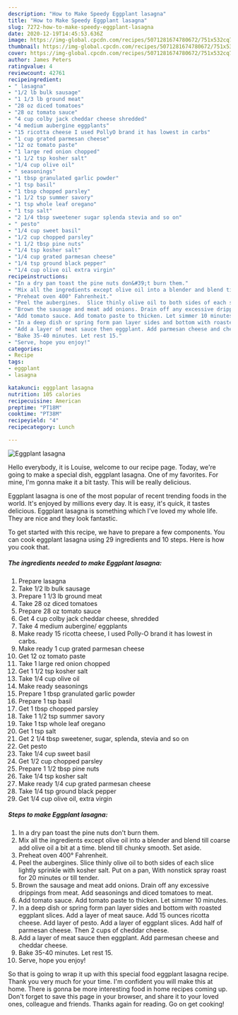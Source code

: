 ```yaml
---
description: "How to Make Speedy Eggplant lasagna"
title: "How to Make Speedy Eggplant lasagna"
slug: 7272-how-to-make-speedy-eggplant-lasagna
date: 2020-12-19T14:45:53.636Z
image: https://img-global.cpcdn.com/recipes/5071281674780672/751x532cq70/eggplant-lasagna-recipe-main-photo.jpg
thumbnail: https://img-global.cpcdn.com/recipes/5071281674780672/751x532cq70/eggplant-lasagna-recipe-main-photo.jpg
cover: https://img-global.cpcdn.com/recipes/5071281674780672/751x532cq70/eggplant-lasagna-recipe-main-photo.jpg
author: James Peters
ratingvalue: 4
reviewcount: 42761
recipeingredient:
- " lasagna"
- "1/2 lb bulk sausage"
- "1 1/3 lb ground meat"
- "28 oz diced tomatoes"
- "28 oz tomato sauce"
- "4 cup colby jack cheddar cheese shredded"
- "4 medium aubergine eggplants"
- "15 ricotta cheese I used PollyO brand it has lowest in carbs"
- "1 cup grated parmesan cheese"
- "12 oz tomato paste"
- "1 large red onion chopped"
- "1 1/2 tsp kosher salt"
- "1/4 cup olive oil"
- " seasonings"
- "1 tbsp granulated garlic powder"
- "1 tsp basil"
- "1 tbsp chopped parsley"
- "1 1/2 tsp summer savory"
- "1 tsp whole leaf oregano"
- "1 tsp salt"
- "2 1/4 tbsp sweetener sugar splenda stevia and so on"
- " pesto"
- "1/4 cup sweet basil"
- "1/2 cup chopped parsley"
- "1 1/2 tbsp pine nuts"
- "1/4 tsp kosher salt"
- "1/4 cup grated parmesan cheese"
- "1/4 tsp ground black pepper"
- "1/4 cup olive oil extra virgin"
recipeinstructions:
- "In a dry pan toast the pine nuts don&#39;t burn them."
- "Mix all the ingredients except olive oil into a blender and blend till coarse add olive oil a bit at a time. blend till chunky smooth. Set aside."
- "Preheat oven 400° Fahrenheit."
- "Peel the aubergines.  Slice thinly olive oil to both sides of each slice lightly sprinkle with kosher salt. Put on a pan, With nonstick spray roast for 20 minutes or till tender."
- "Brown the sausage and meat add onions. Drain off any excessive drippings from meat. Add seasonings and diced tomatoes to meat."
- "Add tomato sauce. Add tomato paste to thicken. Let simmer 10 minutes."
- "In a deep dish or spring form pan layer sides and bottom with roasted eggplant slices. Add a layer of meat sauce. Add 15 ounces ricotta cheese. Add layer of pesto. Add a layer of eggplant slices. Add half of parmesan cheese. Then 2 cups of cheddar cheese."
- "Add a layer of meat sauce then eggplant. Add parmesan cheese and cheddar cheese."
- "Bake 35-40 minutes. Let rest 15."
- "Serve, hope you enjoy!"
categories:
- Recipe
tags:
- eggplant
- lasagna

katakunci: eggplant lasagna 
nutrition: 105 calories
recipecuisine: American
preptime: "PT18M"
cooktime: "PT38M"
recipeyield: "4"
recipecategory: Lunch

---
```



![Eggplant lasagna](https://img-global.cpcdn.com/recipes/5071281674780672/751x532cq70/eggplant-lasagna-recipe-main-photo.jpg)

Hello everybody, it is Louise, welcome to our recipe page. Today, we're going to make a special dish, eggplant lasagna. One of my favorites. For mine, I'm gonna make it a bit tasty. This will be really delicious.

Eggplant lasagna is one of the most popular of recent trending foods in the world. It's enjoyed by millions every day. It is easy, it's quick, it tastes delicious. Eggplant lasagna is something which I've loved my whole life. They are nice and they look fantastic.




To get started with this recipe, we have to prepare a few components. You can cook eggplant lasagna using 29 ingredients and 10 steps. Here is how you cook that.

<!--inarticleads1-->

##### The ingredients needed to make Eggplant lasagna:

1. Prepare  lasagna
1. Take 1/2 lb bulk sausage
1. Prepare 1 1/3 lb ground meat
1. Take 28 oz diced tomatoes
1. Prepare 28 oz tomato sauce
1. Get 4 cup colby jack cheddar cheese, shredded
1. Take 4 medium aubergine/ eggplants
1. Make ready 15 ricotta cheese, I used Polly-O brand it has lowest in carbs.
1. Make ready 1 cup grated parmesan cheese
1. Get 12 oz tomato paste
1. Take 1 large red onion chopped
1. Get 1 1/2 tsp kosher salt
1. Take 1/4 cup olive oil
1. Make ready  seasonings
1. Prepare 1 tbsp granulated garlic powder
1. Prepare 1 tsp basil
1. Get 1 tbsp chopped parsley
1. Take 1 1/2 tsp summer savory
1. Take 1 tsp whole leaf oregano
1. Get 1 tsp salt
1. Get 2 1/4 tbsp sweetener, sugar, splenda, stevia and so on
1. Get  pesto
1. Take 1/4 cup sweet basil
1. Get 1/2 cup chopped parsley
1. Prepare 1 1/2 tbsp pine nuts
1. Take 1/4 tsp kosher salt
1. Make ready 1/4 cup grated parmesan cheese
1. Take 1/4 tsp ground black pepper
1. Get 1/4 cup olive oil, extra virgin




<!--inarticleads2-->

##### Steps to make Eggplant lasagna:

1. In a dry pan toast the pine nuts don&#39;t burn them.
1. Mix all the ingredients except olive oil into a blender and blend till coarse add olive oil a bit at a time. blend till chunky smooth. Set aside.
1. Preheat oven 400° Fahrenheit.
1. Peel the aubergines.  Slice thinly olive oil to both sides of each slice lightly sprinkle with kosher salt. Put on a pan, With nonstick spray roast for 20 minutes or till tender.
1. Brown the sausage and meat add onions. Drain off any excessive drippings from meat. Add seasonings and diced tomatoes to meat.
1. Add tomato sauce. Add tomato paste to thicken. Let simmer 10 minutes.
1. In a deep dish or spring form pan layer sides and bottom with roasted eggplant slices. Add a layer of meat sauce. Add 15 ounces ricotta cheese. Add layer of pesto. Add a layer of eggplant slices. Add half of parmesan cheese. Then 2 cups of cheddar cheese.
1. Add a layer of meat sauce then eggplant. Add parmesan cheese and cheddar cheese.
1. Bake 35-40 minutes. Let rest 15.
1. Serve, hope you enjoy!




So that is going to wrap it up with this special food eggplant lasagna recipe. Thank you very much for your time. I'm confident you will make this at home. There is gonna be more interesting food in home recipes coming up. Don't forget to save this page in your browser, and share it to your loved ones, colleague and friends. Thanks again for reading. Go on get cooking!
